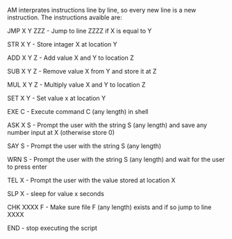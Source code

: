 AM interprates instructions line by line, so every new line is a new instruction.
The instructions avaible are:

JMP X Y ZZZ - Jump to line ZZZZ if X is equal to Y

STR X Y - Store intager X at location Y

ADD X Y Z - Add value X and Y to location Z

SUB X Y Z - Remove value X from Y and store it at Z

MUL X Y Z - Multiply value X and Y to location Z

SET X Y - Set value x at location Y

EXE C - Execute command C (any length) in shell

ASK X S - Prompt the user with the string S (any length) and save any number input at X (otherwise store 0)

SAY S - Prompt the user with the string S (any length)

WRN S - Prompt the user with the string S (any length) and wait for the user to press enter

TEL X - Prompt the user with the value stored at location X

SLP X - sleep for value x seconds

CHK XXXX F - Make sure file F (any length) exists and if so jump to line XXXX

END - stop executing the script
